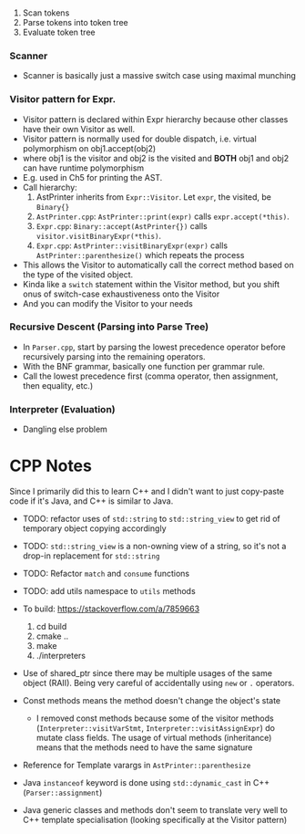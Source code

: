 ###

1. Scan tokens
2. Parse tokens into token tree
3. Evaluate token tree

### Scanner

* Scanner is basically just a massive switch case using maximal munching

### Visitor pattern for Expr.

* Visitor pattern is declared within Expr hierarchy because other classes have their own Visitor as well.
* Visitor pattern is normally used for double dispatch, i.e. virtual polymorphism on obj1.accept(obj2)
* where obj1 is the visitor and obj2 is the visited and **BOTH** obj1 and obj2 can have runtime polymorphism
* E.g. used in Ch5 for printing the AST.
* Call hierarchy:
    1. AstPrinter inherits from `Expr::Visitor`. Let `expr`, the visited, be `Binary{}`
    2. `AstPrinter.cpp`:  `AstPrinter::print(expr)` calls `expr.accept(*this)`.
    3. `Expr.cpp`:        `Binary::accept(AstPrinter{})` calls `visitor.visitBinaryExpr(*this)`.
    4. `Expr.cpp`:        `AstPrinter::visitBinaryExpr(expr)` calls `AstPrinter::parenthesize()` which repeats the
       process
* This allows the Visitor to automatically call the correct method based on the type of the visited object.
* Kinda like a `switch` statement within the Visitor method, but you shift onus of switch-case exhaustiveness onto the
  Visitor
* And you can modify the Visitor to your needs

### Recursive Descent (Parsing into Parse Tree)

* In `Parser.cpp`, start by parsing the lowest precedence operator before recursively parsing into the remaining
  operators.
* With the BNF grammar, basically one function per grammar rule.
* Call the lowest precedence first (comma operator, then assignment, then equality, etc.)

### Interpreter (Evaluation)

* Dangling else problem

# CPP Notes

Since I primarily did this to learn C++ and I didn't want to just copy-paste code if it's Java, and C++ is similar to
Java.

* TODO: refactor uses of `std::string` to `std::string_view` to get rid of temporary object copying accordingly
* TODO: `std::string_view` is a non-owning view of a string, so it's not a drop-in replacement for `std::string`
* TODO: Refactor `match` and `consume` functions
* TODO: add utils namespace to `utils` methods

* To build: https://stackoverflow.com/a/7859663
    1. cd build
    2. cmake ..
    3. make
    4. ./interpreters

* Use of shared_ptr since there may be multiple usages of the same object (RAII). Being very careful of accidentally
  using `new` or `.` operators.
* Const methods means the method doesn't change the object's state
    * I removed const methods because some of the visitor
      methods (`Interpreter::visitVarStmt`, `Interpreter::visitAssignExpr`) do mutate
      class fields. The usage of virtual methods (inheritance) means that the methods need to have the same signature
* Reference for Template varargs in `AstPrinter::parenthesize`
* Java `instanceof` keyword is done using `std::dynamic_cast` in C++ (`Parser::assignment`)
* Java generic classes and methods don't seem to translate very well to C++ template specialisation (looking
  specifically at the Visitor pattern)